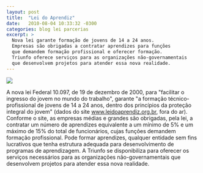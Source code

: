 ```yaml
---
layout: post
title:  "Lei do Aprendiz"
date:   2010-08-04 10:33:32 -0300
categories: blog lei parcerias
excerpt: >
  Nova lei garante formação de jovens de 14 a 24 anos.
  Empresas são obrigadas a contratar aprendizes para funções
  que demandem formação profissional e oferecer formação.
  Triunfo oferece serviços para as organizações não-governamentais
  que desenvolvem projetos para atender essa nova realidade.
---
```


![](http://triunfocursos.com.br/imagens/Lei_do_Aprendiz-logo.gif)

A nova lei Federal 10.097, de 19 de dezembro de 2000, para "facilitar o ingresso do jovem no mundo do trabalho", garante "a formação técnico-profissional de jovens de 14 a 24 anos, dentro dos princípios da proteção integral do jovem" (dados do site www.leidoaprendiz.org.br, fora do ar). Conforme o site, as empresas médias e grandes são obrigadas, pela lei, a contratar um número de aprendizes equivalente a um mínimo de 5% e um máximo de 15% do total de funcionários, cujas funções demandem formação profissional. Pode formar aprendizes, qualquer entidade sem fins lucrativos que tenha estrutura adequada para desenvolvimento de programas de aprendizagem. A Triunfo se disponibiliza para oferecer os serviços necessários para as organizações não-governamentais que desenvolvem projetos para atender essa nova realidade.